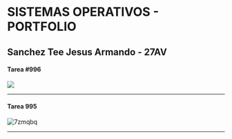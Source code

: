 # SISTEMAS OPERATIVOS - PORTFOLIO
## Sanchez Tee Jesus Armando - 27AV



#### Tarea #996
<a href="https://asciinema.org/a/gNAlmig0UX4mBOYmBzrQAKjKW" target="_blank"><img src="https://asciinema.org/a/gNAlmig0UX4mBOYmBzrQAKjKW.svg" /></a>

----

#### Tarea 995

![7zmqbq](https://github.com/JesusArmandoSanchezTee/Debian-SO/assets/101674841/9bd2f825-be52-433b-a6c6-20425c843c7c)

----
